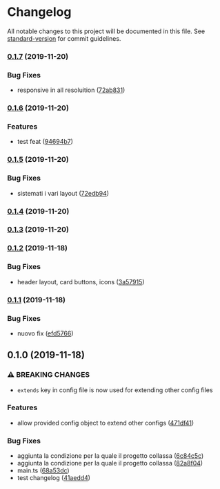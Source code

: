 # Changelog

All notable changes to this project will be documented in this file. See [standard-version](https://github.com/conventional-changelog/standard-version) for commit guidelines.

### [0.1.7](https://github.com/pierangelo/obiee/compare/v0.1.6...v0.1.7) (2019-11-20)


### Bug Fixes

* responsive in all resoluition ([72ab831](https://github.com/pierangelo/obiee/commit/72ab8313db1cf6ef94a92a56c8b6aef160c8389e))

### [0.1.6](https://github.com/pierangelo/obiee/compare/v0.1.5...v0.1.6) (2019-11-20)


### Features

* test feat ([94694b7](https://github.com/pierangelo/obiee/commit/94694b7ed485b2dfc278d86de17d81ae59f63b95))

### [0.1.5](https://github.com/pierangelo/obiee/compare/v0.1.4...v0.1.5) (2019-11-20)


### Bug Fixes

* sistemati i vari layout ([72edb94](https://github.com/pierangelo/obiee/commit/72edb94caa5941503cad398fd7a98dd073fb93de))

### [0.1.4](https://github.com/pierangelo/obiee/compare/v0.1.3...v0.1.4) (2019-11-20)

### [0.1.3](https://github.com/pierangelo/obiee/compare/v0.1.2...v0.1.3) (2019-11-20)

### [0.1.2](https://github.com/pierangelo/obiee/compare/v0.1.1...v0.1.2) (2019-11-18)


### Bug Fixes

*  header layout, card buttons, icons ([3a57915](https://github.com/pierangelo/obiee/commit/3a5791597ee39979b533c949f88b734248145f0d))

### [0.1.1](https://github.com/pierangelo/obiee/compare/v0.1.0...v0.1.1) (2019-11-18)


### Bug Fixes

* nuovo fix ([efd5766](https://github.com/pierangelo/obiee/commit/efd57667533dd6107ee9eeed9aecc50d70b37ff8))

## 0.1.0 (2019-11-18)


### ⚠ BREAKING CHANGES

* `extends` key in config file is now used for extending other config files

### Features

* allow provided config object to extend other configs ([471df41](https://github.com/pierangelo/obiee/commit/471df414d577fdf220217394d7d113dd82cb719a))


### Bug Fixes

* aggiunta la condizione per la quale il progetto collassa ([6c84c5c](https://github.com/pierangelo/obiee/commit/6c84c5c935546ad114f11ca6a0b4056c04edc06b))
* aggiunta la condizione per la quale il progetto collassa ([82a8f04](https://github.com/pierangelo/obiee/commit/82a8f041ce9636b4b7a31b3f769f29784f2ad16f))
* main.ts ([68a53dc](https://github.com/pierangelo/obiee/commit/68a53dcddeb797235e782a230700dfc05d0e936d))
* test changelog ([41aedd4](https://github.com/pierangelo/obiee/commit/41aedd4590fe0ba8f85e6c72fe48cf79ff0d3897))
